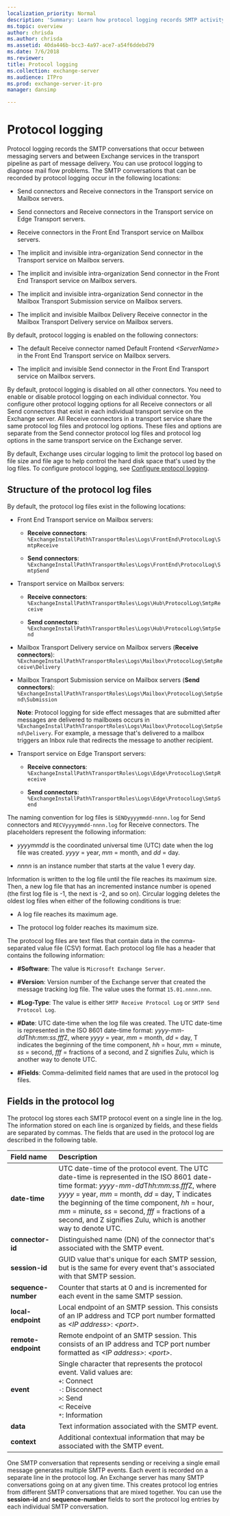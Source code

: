 ```yaml
---
localization_priority: Normal
description: 'Summary: Learn how protocol logging records SMTP activity in Exchange Server 2016 and Exchange Server 2019.'
ms.topic: overview
author: chrisda
ms.author: chrisda
ms.assetid: 40da446b-bcc3-4a97-ace7-a54f6ddebd79
ms.date: 7/6/2018
ms.reviewer: 
title: Protocol logging
ms.collection: exchange-server
ms.audience: ITPro
ms.prod: exchange-server-it-pro
manager: dansimp

---
```


# Protocol logging

Protocol logging records the SMTP conversations that occur between messaging servers and between Exchange services in the transport pipeline as part of message delivery. You can use protocol logging to diagnose mail flow problems. The SMTP conversations that can be recorded by protocol logging occur in the following locations:

- Send connectors and Receive connectors in the Transport service on Mailbox servers.

- Send connectors and Receive connectors in the Transport service on Edge Transport servers.

- Receive connectors in the Front End Transport service on Mailbox servers.

- The implicit and invisible intra-organization Send connector in the Transport service on Mailbox servers.

- The implicit and invisible intra-organization Send connector in the Front End Transport service on Mailbox servers.

- The implicit and invisible intra-organization Send connector in the Mailbox Transport Submission service on Mailbox servers.

- The implicit and invisible Mailbox Delivery Receive connector in the Mailbox Transport Delivery service on Mailbox servers.

By default, protocol logging is enabled on the following connectors:

- The default Receive connector named Default Frontend _\<ServerName\>_ in the Front End Transport service on Mailbox servers.

- The implicit and invisible Send connector in the Front End Transport service on Mailbox servers.

By default, protocol logging is disabled on all other connectors. You need to enable or disable protocol logging on each individual connector. You configure other protocol logging options for all Receive connectors or all Send connectors that exist in each individual transport service on the Exchange server. All Receive connectors in a transport service share the same protocol log files and protocol log options. These files and options are separate from the Send connector protocol log files and protocol log options in the same transport service on the Exchange server.

By default, Exchange uses circular logging to limit the protocol log based on file size and file age to help control the hard disk space that's used by the log files. To configure protocol logging, see [Configure protocol logging](configure-protocol-logging.md).

## Structure of the protocol log files
<a name="Structure"> </a>

By default, the protocol log files exist in the following locations:

- Front End Transport service on Mailbox servers:

  - **Receive connectors**: `%ExchangeInstallPath%TransportRoles\Logs\FrontEnd\ProtocolLog\SmtpReceive`

  - **Send connectors**: `%ExchangeInstallPath%TransportRoles\Logs\FrontEnd\ProtocolLog\SmtpSend`

- Transport service on Mailbox servers:

  - **Receive connectors**: `%ExchangeInstallPath%TransportRoles\Logs\Hub\ProtocolLog\SmtpReceive`

  - **Send connectors**: `%ExchangeInstallPath%TransportRoles\Logs\Hub\ProtocolLog\SmtpSend`

- Mailbox Transport Delivery service on Mailbox servers (**Receive connectors**): `%ExchangeInstallPath%TransportRoles\Logs\Mailbox\ProtocolLog\SmtpReceive\Delivery`

- Mailbox Transport Submission service on Mailbox servers (**Send connectors**): `%ExchangeInstallPath%TransportRoles\Logs\Mailbox\ProtocolLog\SmtpSend\Submission`

    **Note**: Protocol logging for side effect messages that are submitted after messages are delivered to mailboxes occurs in `%ExchangeInstallPath%TransportRoles\Logs\Mailbox\ProtocolLog\SmtpSend\Delivery`. For example, a message that's delivered to a mailbox triggers an Inbox rule that redirects the message to another recipient.

- Transport service on Edge Transport servers:

  - **Receive connectors**: `%ExchangeInstallPath%TransportRoles\Logs\Edge\ProtocolLog\SmtpReceive`

  - **Send connectors**: `%ExchangeInstallPath%TransportRoles\Logs\Edge\ProtocolLog\SmtpSend`

The naming convention for log files is `SENDyyyymmdd-nnnn.log` for Send connectors and `RECVyyyymmdd-nnnn.log` for Receive connectors. The placeholders represent the following information:

- _yyyymmdd_ is the coordinated universal time (UTC) date when the log file was created. _yyyy_ = year, _mm_ = month, and _dd_ = day.

- _nnnn_ is an instance number that starts at the value 1 every day.

Information is written to the log file until the file reaches its maximum size. Then, a new log file that has an incremented instance number is opened (the first log file is -1, the next is -2, and so on). Circular logging deletes the oldest log files when either of the following conditions is true:

- A log file reaches its maximum age.

- The protocol log folder reaches its maximum size.

The protocol log files are text files that contain data in the comma-separated value file (CSV) format. Each protocol log file has a header that contains the following information:

- **#Software**: The value is `Microsoft Exchange Server`.

- **#Version**: Version number of the Exchange server that created the message tracking log file. The value uses the format `15.01.nnnn.nnn`.

- **#Log-Type**: The value is either `SMTP Receive Protocol Log` or `SMTP Send Protocol Log`.

- **#Date**: UTC date-time when the log file was created. The UTC date-time is represented in the ISO 8601 date-time format: *yyyy-mm-dd*T*hh:mm:ss.fff*Z, where _yyyy_ = year, _mm_ = month, _dd_ = day, T indicates the beginning of the time component, _hh_ = hour, _mm_ = minute, _ss_ = second, _fff_ = fractions of a second, and Z signifies Zulu, which is another way to denote UTC.

- **#Fields**: Comma-delimited field names that are used in the protocol log files.

## Fields in the protocol log
<a name="Info"> </a>

The protocol log stores each SMTP protocol event on a single line in the log. The information stored on each line is organized by fields, and these fields are separated by commas. The fields that are used in the protocol log are described in the following table.

|**Field name**|**Description**|
|:-----|:-----|
|**date-time** <br/> |UTC date-time of the protocol event. The UTC date-time is represented in the ISO 8601 date-time format: *yyyy-mm-dd*T*hh:mm:ss.fff*Z, where _yyyy_ = year, _mm_ = month, _dd_ = day, T indicates the beginning of the time component, _hh_ = hour, _mm_ = minute, _ss_ = second, _fff_ = fractions of a second, and Z signifies Zulu, which is another way to denote UTC.  <br/> |
|**connector-id** <br/> |Distinguished name (DN) of the connector that's associated with the SMTP event.  <br/> |
|**session-id** <br/> |GUID value that's unique for each SMTP session, but is the same for every event that's associated with that SMTP session.  <br/> |
|**sequence-number** <br/> |Counter that starts at 0 and is incremented for each event in the same SMTP session.  <br/> |
|**local-endpoint** <br/> |Local endpoint of an SMTP session. This consists of an IP address and TCP port number formatted as _\<IP address\>_: _\<port\>_.  <br/> |
|**remote-endpoint** <br/> |Remote endpoint of an SMTP session. This consists of an IP address and TCP port number formatted as _\<IP address\>_: _\<port\>_.  <br/> |
|**event** <br/> |Single character that represents the protocol event. Valid values are:  <br/> `+`: Connect  <br/> `-`: Disconnect  <br/> `>`: Send  <br/> `<`: Receive  <br/> `*`: Information  <br/> |
|**data** <br/> |Text information associated with the SMTP event.  <br/> |
|**context** <br/> |Additional contextual information that may be associated with the SMTP event.  <br/> |

One SMTP conversation that represents sending or receiving a single email message generates multiple SMTP events. Each event is recorded on a separate line in the protocol log. An Exchange server has many SMTP conversations going on at any given time. This creates protocol log entries from different SMTP conversations that are mixed together. You can use the **session-id** and **sequence-number** fields to sort the protocol log entries by each individual SMTP conversation.



